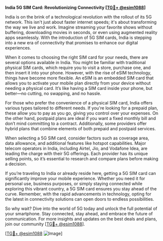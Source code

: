 **India 5G SIM Card: Revolutionizing Connectivity [[TG💪+ @esim1088](https://t.me/s/esim1088)]**

India is on the brink of a technological revolution with the rollout of its 5G network. This isn't just about faster internet speeds; it's about transforming the way we live and work. Imagine streaming your favorite shows without buffering, downloading movies in seconds, or even using augmented reality apps seamlessly. With the introduction of 5G SIM cards, India is stepping into a new era of connectivity that promises to enhance our digital experiences.

When it comes to choosing the right SIM card for your needs, there are several options available in India. You might be familiar with traditional physical SIM cards, which require you to visit a store, purchase one, and then insert it into your phone. However, with the rise of eSIM technology, things have become more flexible. An eSIM is an embedded SIM card that allows you to activate your mobile plan directly from your device without needing a physical card. It’s like having a SIM card inside your phone, but better—no cutting, no swapping, and no hassle.

For those who prefer the convenience of a physical SIM card, India offers various types tailored to different needs. If you're looking for a prepaid plan, these allow you to pay as you go, giving you control over your expenses. On the other hand, postpaid plans are ideal if you want a fixed monthly bill and don’t mind committing to a contract. Additionally, some providers offer hybrid plans that combine elements of both prepaid and postpaid services.

When selecting a 5G SIM card, consider factors such as coverage area, data allowance, and additional features like hotspot capabilities. Major telecom operators in India, including Airtel, Jio, and Vodafone Idea, are leading the charge with their 5G offerings. Each provider has its unique selling points, so it’s essential to research and compare plans before making a decision.

If you’re traveling to India or already reside here, getting a 5G SIM card can significantly improve your mobile experience. Whether you need it for personal use, business purposes, or simply staying connected while exploring this vibrant country, a 5G SIM card ensures you stay ahead of the curve. Remember, with the rapid advancements in technology, opting for the latest in connectivity solutions can open doors to endless possibilities.

So why wait? Dive into the world of 5G today and unlock the full potential of your smartphone. Stay connected, stay ahead, and embrace the future of communication. For more insights and updates on the best deals and plans, join our community [[TG💪+ @esim1088](https://t.me/s/esim1088)].

[[TG💪+ @esim1088](https://t.me/s/esim1088) ![Image](https://i.postimg.cc/Y0z9fWf4/image.png)]